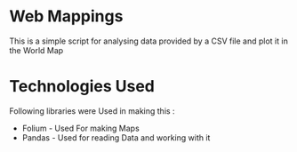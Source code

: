 # Web Mappings
This is a simple script for analysing data provided by a CSV file and plot it in the World Map

# Technologies Used
Following libraries were Used in making this :
* Folium    - Used For making Maps
* Pandas    - Used for reading Data and working with it